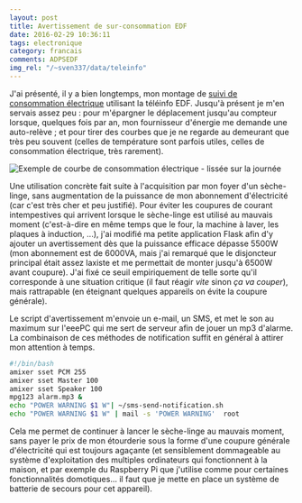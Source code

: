 ```yaml
---
layout: post
title: Avertissement de sur-consommation EDF
date: 2016-02-29 10:36:11
tags: electronique
category: francais
comments: ADPSEDF
img_rel: "/~sven337/data/teleinfo"
---
```


J'ai présenté, il y a bien longtemps, mon montage de [suivi de consommation électrique](/~sven337/francais/2014/03/09/Suivi-de-consommation-elec-avec-R-Pi.html) utilisant la téléinfo EDF. Jusqu'à présent je m'en servais assez peu : pour m'épargner le déplacement jusqu'au compteur lorsque, quelques fois par an, mon fournisseur d'énergie me demande une auto-relève ; et pour tirer des courbes que je ne regarde au demeurant que très peu souvent (celles de température sont parfois utiles, celles de consommation électrique, très rarement).

![Exemple de courbe de consommation électrique - lissée sur la journée](teleinfo_jsgraph2.jpg)

Une utilisation concrète fait suite à l'acquisition par mon foyer d'un sèche-linge, sans augmentation de la puissance de mon abonnement d'électricité (car c'est très cher et peu justifié). Pour éviter les coupures de courant intempestives qui arrivent lorsque le sèche-linge est utilisé au mauvais moment (c'est-à-dire en même temps que le four, la machine à laver, les plaques à induction, ...), j'ai modifié ma petite application Flask afin d'y ajouter un avertissement dès que la puissance efficace dépasse 5500W (mon abonnement est de 6000VA, mais j'ai remarqué que le disjoncteur principal était assez laxiste et me permettait de monter jusqu'à 6500W avant coupure). J'ai fixé ce seuil empiriquement de telle sorte qu'il corresponde à une situation critique (il faut réagir *vite* sinon *ça va couper*), mais rattrapable (en éteignant quelques appareils on évite la coupure générale). 

Le script d'avertissement m'envoie un e-mail, un SMS, et met le son au maximum sur l'eeePC qui me sert de serveur afin de jouer un mp3 d'alarme. La combinaison de ces méthodes de notification suffit en général à attirer mon attention à temps.

``` bash
#!/bin/bash
amixer sset PCM 255
amixer sset Master 100
amixer sset Speaker 100
mpg123 alarm.mp3 &
echo "POWER WARNING $1 W"| ~/sms-send-notification.sh
echo "POWER WARNING $1 W" | mail -s 'POWER WARNING'  root
```

Cela me permet de continuer à lancer le sèche-linge au mauvais moment, sans payer le prix de mon étourderie sous la forme d'une coupure générale d'électricité qui est toujours agaçante (et sensiblement dommageable au système d'exploitation des multiples ordinateurs qui fonctionnent à la maison, et par exemple du Raspberry Pi que j'utilise comme pour certaines fonctionnalités domotiques... il faut que je mette en place un système de batterie de secours pour cet appareil).

<script>
    $(document).ready(function() { 
        $("a[href$='.jpg'],a[href$='.jpeg'],a[href$='.png'],a[href$='.gif']").attr('rel', 'gallery').fancybox();
    });
</script> 

